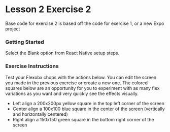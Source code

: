 
# Lesson 2 Exercise 2

Base code for exercise 2 is based off the code for exercise 1, or a new Expo project

### Getting Started
Select the Blank option from React Native setup steps.

### Exercise Instructions
Test your Flexobx chops with the actions below. You can edit the screen you made in the previous exercise or create a new one. The colored squares below are an opportunity for you to experiment with as many flex variations as you want and very quickly see the effects visually. 
- Left align a 200x200px yellow square in the top left corner of the screen
- Center align a 100x100 blue square in the center of the screen (vertically and horizontally centered)
- Right align a 150x150 green square in the bottom right corner of the screen